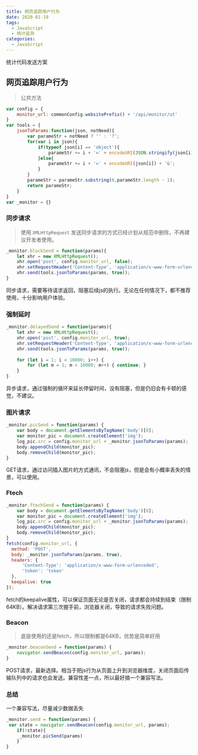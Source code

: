 ```yaml
---
title: 网页追踪用户行为
date: 2020-01-19
tags: 
  - JavaScript
  - 统计监测
categories: 
  - JavaScript
---
```


统计代码发送方案

<!--more-->

## 网页追踪用户行为

> 公共方法

```javascript
var config = {
    monitor_url: commonConfig.websitePrefix() + '/api/monitor/ut'
}
var tools = {
    jsonToParams:function(json, notNeed){
        var parameStr = notNeed ? '' : '?';
        for(var i in json){
            if(typeof json[i] == 'object'){
                parameStr += i + '=' + encodeURI(JSON.stringify(json[i])) + '&'; 
            }else{
                parameStr += i + '=' + encodeURI(json[i]) + '&'; 
            } 
        }
        parameStr = parameStr.substring(0,parameStr.length - 1);
        return parameStr;
    }
}
var _monitor = {}
```

### 同步请求

> 使用 `XMLHttpRequest` 发送同步请求的方式已经计划从规范中删除，不再建议开发者使用。

```javascript
_monitor.blockSend = function(params){
    let xhr = new XMLHttpRequest();
    xhr.open('post', config.monitor_url, false);
    xhr.setRequestHeader('Content-Type', 'application/x-www-form-urlencoded');
    xhr.send(tools.jsonToParams(params, true));
}
```

同步请求，需要等待请求返回，阻塞后续js的执行。无论在任何情况下，都不推荐使用，十分影响用户体验。

### 强制延时

```javascript
_monitor.delayedSend = function(params){
    let xhr = new XMLHttpRequest();
    xhr.open('post', config.monitor_url, true);
    xhr.setRequestHeader('Content-Type', 'application/x-www-form-urlencoded');
    xhr.send(tools.jsonToParams(params, true));
    
    for (let i = 1; i < 10000; i++) {
        for (let m = 1; m < 10000; m++) { continue; }
    }
}
```

异步请求，通过强制的循环来延长停留时间，没有阻塞，但是仍旧会有卡顿的感觉，不建议。

### 图片请求

```javascript
_monitor.picSend = function(params) {
    var body = document.getElementsByTagName('body')[0];
    var monitor_pic = document.createElement('img');
    log_pic.src = config.monitor_url + _monitor.jsonToParams(params);
    body.appendChild(monitor_pic);
    body.removeChild(monitor_pic);
}
```

GET请求，通过访问插入图片的方式通讯，不会阻塞js，但是会有小概率丢失的情景，可以使用。

[^小概率丢失]: 其他请求的网络问题或者部分浏览器策略问题，导致离开页面前图片未渲染，没发请求

### Ftech

```javascript
_monitor.ftechSend = function(params) {
    var body = document.getElementsByTagName('body')[0];
    var monitor_pic = document.createElement('img');
    log_pic.src = config.monitor_url + _monitor.jsonToParams(params);
    body.appendChild(monitor_pic);
    body.removeChild(monitor_pic);
}
fetch(config.monitor_url, {
  method: 'POST',
  body: _monitor.jsonToParams(params, true),
  headers: {
      'Content-Type': 'application/x-www-form-urlencoded',
      'token': 'token'
  },
  keepalive: true
});
```

fetch的keepalive属性，可以保证页面无论是否关闭，请求都会持续到结束（限制64KB）。解决请求第三次握手前，浏览器关闭，导致的请求失败问题。

### Beacon

> 底层使用的还是fetch，所以限制都是64KB，优势是简单好用

```javascript
_monitor.beaconSend = function(params) {
    navigator.sendBeacon(config.monitor_url, params);
}
```

POST请求，最新选择。相当于把js行为从页面上升到浏览器维度，关闭页面后传输队列中的请求也会发送。兼容性差一点，所以最好搞一个兼容写法。

[^兼容性]: IE、老版本浏览器、欧朋mini、IOS11.3/macOS10.13之前，都不支持。

[Safari的Beacon API问题]: https://www.ctrl.blog/entry/safari-beacon-issues.html "Safari的Beacon API问题"

### 总结

一个兼容写法，尽量减少数据丢失

```javascript
_monitor.send = function(params) {
 var state = navigator.sendBeacon(config.monitor_url, params);
    if(!state){
     _monitor.picSend(params)
    }
}
```

